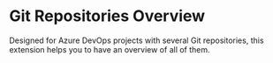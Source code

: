 # Git Repositories Overview
Designed for Azure DevOps projects with several Git repositories, this extension helps you to have an overview of all of them.